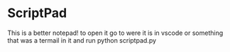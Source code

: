 # ScriptPad
This is a better notepad!
to open it go to were it is in vscode or something that was a termail in it
and run python scriptpad.py